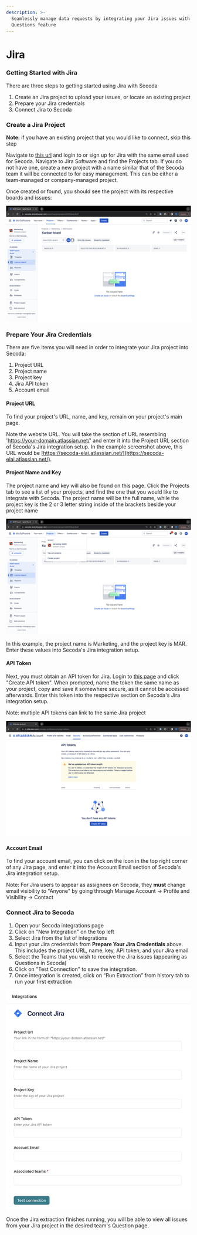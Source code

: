```yaml
---
description: >-
  Seamlessly manage data requests by integrating your Jira issues with Secoda's
  Questions feature
---
```


# Jira

### **Getting Started with Jira** <a href="#h_3a4bfd6458" id="h_3a4bfd6458"></a>

There are three steps to getting started using Jira with Secoda

1. Create an Jira project to upload your issues, or locate an existing project
2. Prepare your Jira credentials
3. Connect Jira to Secoda

### Create a Jira Project <a href="#h_0f245132d2" id="h_0f245132d2"></a>

**Note:** if you have an existing project that you would like to connect, skip this step

Navigate to [this url](https://id.atlassian.com/login) and login to or sign up for Jira with the same email used for Secoda. Navigate to Jira Software and find the Projects tab. If you do not have one, create a new project with a name similar that of the Secoda team it will be connected to for easy management. This can be either a team-managed or company-managed project.

Once created or found, you should see the project with its respective boards and issues:

![](https://raw.githubusercontent.com/secoda/gitbook/master/.gitbook/assets/Screenshot%202023-08-03%20at%202.04.04%20PM.png)

### Prepare Your Jira Credentials <a href="#h_1255353919" id="h_1255353919"></a>

There are five items you will need in order to integrate your Jira project into Secoda:

1. Project URL
2. Project name
3. Project key
4. Jira API token
5. Account email

#### Project URL

To find your project's URL, name, and key, remain on your project's main page.

Note the website URL. You will take the section of URL resembling 'https://your-domain.atlassian.net/' and enter it into the Project URL section of Secoda's Jira integration setup. In the example screenshot above, this URL would be [https://secoda-elai.atlassian.net/](https://secoda-elai.atlassian.net/).

#### Project Name and Key

The project name and key will also be found on this page. Click the Projects tab to see a list of your projects, and find the one that you would like to integrate with Secoda. The project name will be the full name, while the project key is the 2 or 3 letter string inside of the brackets beside your project name

![](https://raw.githubusercontent.com/secoda/gitbook/master/.gitbook/assets/Screenshot%202023-08-03%20at%202.16.25%20PM.png)

In this example, the project name is Marketing, and the project key is MAR. Enter these values into Secoda's Jira integration setup.

#### API Token

Next, you must obtain an API token for Jira. Login to [this page](https://id.atlassian.com/manage-profile/security/api-tokens) and click "Create API token". When prompted, name the token the same name as your project, copy and save it somewhere secure, as it cannot be accessed afterwards. Enter this token into the respective section on Secoda's Jira integration setup.

Note: multiple API tokens can link to the same Jira project

![](https://raw.githubusercontent.com/secoda/gitbook/master/.gitbook/assets/Screenshot%202023-08-03%20at%202.22.12%20PM.png)

#### Account Email

To find your account email, you can click on the icon in the top right corner of any Jira page, and enter it into the Account Email section of Secoda's Jira integration setup.

Note: For Jira users to appear as assignees on Secoda, they **must** change email visibility to "Anyone" by going through Manage Account -> Profile and Visibility -> Contact

### Connect Jira to Secoda <a href="#h_448e650cba" id="h_448e650cba"></a>

1. Open your Secoda integrations page
2. Click on "New Integration" on the top left
3. Select Jira from the list of integrations
4. Input your Jira credentials from **Prepare Your Jira Credentials** above. This includes the project URL, name, key, API token, and your Jira email
5. Select the Teams that you wish to receive the Jira issues (appearing as Questions in Secoda)
6. Click on "Test Connection" to save the integration.
7. Once integration is created, click on “Run Extraction” from history tab to run your first extraction

![](https://raw.githubusercontent.com/secoda/gitbook/master/.gitbook/assets/Screenshot%202023-08-03%20at%202.39.31%20PM.png)

Once the Jira extraction finishes running, you will be able to view all issues from your Jira project in the desired team's Question page.
